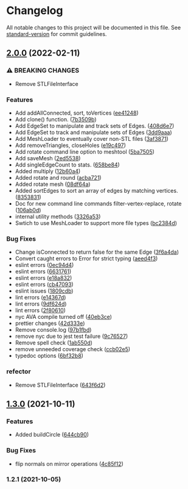 # Changelog

All notable changes to this project will be documented in this file. See [standard-version](https://github.com/conventional-changelog/standard-version) for commit guidelines.

## [2.0.0](https://github.com/tinkerology/mesh-process/compare/v1.3.0...v2.0.0) (2022-02-11)


### ⚠ BREAKING CHANGES

* Remove STLFileInterface

### Features

* Add addAllConnected, sort, toVertices ([ee41248](https://github.com/tinkerology/mesh-process/commit/ee41248794da1d34a50905b94173dae9d2e3c699))
* Add clone() function. ([7b3509b](https://github.com/tinkerology/mesh-process/commit/7b3509ba2f474cf0780a88f5ae4634bc826d65e2))
* Add EdgeSet to manipulate and track sets of Edges. ([408d6e7](https://github.com/tinkerology/mesh-process/commit/408d6e70b8431567eeb21e2566872ff0ddfcd458))
* Add EdgeSet to track and manipulate sets of Edges ([3dd9aaa](https://github.com/tinkerology/mesh-process/commit/3dd9aaa0b11bcc657397fd554bf138a5a09c3743))
* Add MeshLoader to eventually cover non-STL files ([3af3871](https://github.com/tinkerology/mesh-process/commit/3af3871a1d57b1ad558e23aa50b56103351429ae))
* Add removeTriangles, closeHoles ([e19c497](https://github.com/tinkerology/mesh-process/commit/e19c49738c8feb433b9a0ee96f63b1875abd8383))
* Add rotate command line option to meshtool ([5ba7505](https://github.com/tinkerology/mesh-process/commit/5ba75057b3435458e47c5b372fd7c23f42598110))
* Add saveMesh ([2ed5538](https://github.com/tinkerology/mesh-process/commit/2ed55384556657a8cebf50b413bc65d9608f7a26))
* Add singleEdgeCount to stats. ([658be84](https://github.com/tinkerology/mesh-process/commit/658be84c6d5102614fb916c1aa87c864d8cec93f))
* Added multiply ([12b60a4](https://github.com/tinkerology/mesh-process/commit/12b60a449583eb856771b920edf455ea972b6bae))
* Added rotate and round ([acba721](https://github.com/tinkerology/mesh-process/commit/acba721879d92663add435192e8a76c6651c5439))
* Added rotate mesh ([08df64a](https://github.com/tinkerology/mesh-process/commit/08df64a3845dacb9216e4d523fc4cef7747a5cc6))
* Added sortEdges to sort an array of edges by matching vertices. ([8353831](https://github.com/tinkerology/mesh-process/commit/8353831784974a53cff80e8b103b5e6f3e7842a7))
* Doc for new command line commands filter-vertex-replace, rotate ([106ab0d](https://github.com/tinkerology/mesh-process/commit/106ab0d69d33647c25818a2f52dcc8705f3d45a0))
* internal utility methods ([3326a53](https://github.com/tinkerology/mesh-process/commit/3326a53e8520538f034b39bc2997e250cce96c4f))
* Swtich to use MeshLoader to support more file types ([bc2384d](https://github.com/tinkerology/mesh-process/commit/bc2384d9c5291a399383fddf1c23212e704d9596))


### Bug Fixes

* Change isConnected to return false for the same Edge ([3f6a4da](https://github.com/tinkerology/mesh-process/commit/3f6a4dad0d4750e973682823a8231fcf3d1f8872))
* Convert caught errors to Error for strict typing ([aeed4f3](https://github.com/tinkerology/mesh-process/commit/aeed4f3fb8079e8b4b7bb55cfe527cc38cdafcd8))
* eslint errors ([0ec94d4](https://github.com/tinkerology/mesh-process/commit/0ec94d45f1d14289368cdc5629ebeb12007a6115))
* eslint errors ([6631761](https://github.com/tinkerology/mesh-process/commit/66317619ea87ca3924309089d2ff0d67cbc1595b))
* eslint errors ([e18a832](https://github.com/tinkerology/mesh-process/commit/e18a832be8ccad36ee3f84a4df88a406a196de3c))
* eslint errors ([cb47093](https://github.com/tinkerology/mesh-process/commit/cb47093504975e5150eee39287b969a896a4de4a))
* eslint issues ([1809cdb](https://github.com/tinkerology/mesh-process/commit/1809cdb93173ae74d6055a25e20f678b3f452e8e))
* lint errors ([e14367d](https://github.com/tinkerology/mesh-process/commit/e14367ddc000bad97ca847640c10bcde9d51c620))
* lint errors ([9df624d](https://github.com/tinkerology/mesh-process/commit/9df624d683e62f39f60a3b22dfcafb00f4cbfcd0))
* lint errors ([2f80610](https://github.com/tinkerology/mesh-process/commit/2f80610b3d780b001444c729abffda9e6138d7c9))
* nyc AVA compile turned off ([40eb3ce](https://github.com/tinkerology/mesh-process/commit/40eb3ce07b0fac8cd55632d47dff4d4c99c56b7f))
* prettier changes ([42d333e](https://github.com/tinkerology/mesh-process/commit/42d333e73132a0509886c6a57caf709001f82332))
* Remove console.log ([97b1fbd](https://github.com/tinkerology/mesh-process/commit/97b1fbdc826f83ba3c48434911c400c728addbae))
* remove nyc due to jest test failure ([9c76527](https://github.com/tinkerology/mesh-process/commit/9c765274e6237c103b67d829998b91ad739bcd4d))
* Remove spell check ([1ab550d](https://github.com/tinkerology/mesh-process/commit/1ab550dd7ad7ecd969c46bd5b0fcbb83770f1c4e))
* remove unneeded coverage check ([ccb02e5](https://github.com/tinkerology/mesh-process/commit/ccb02e5b3f3d024f698d31cc21962cb2ce4ea6bc))
* typedoc options ([6bf32b8](https://github.com/tinkerology/mesh-process/commit/6bf32b84653a686d41e8172a4beae842cae1c081))


### refector

* Remove STLFileInterface ([643f6d2](https://github.com/tinkerology/mesh-process/commit/643f6d2c0eb6654302dfdecbe2d31e8ed1818878))

## [1.3.0](https://github.com/tinkerology/mesh-process/compare/v1.2.1...v1.3.0) (2021-10-11)


### Features

* Added buildCircle ([644cb90](https://github.com/tinkerology/mesh-process/commit/644cb901c09b51ca58a37e787b195cd136a6b36c))


### Bug Fixes

* flip normals on mirror operations ([4c85f12](https://github.com/tinkerology/mesh-process/commit/4c85f126209cb8515547e074803686ba0d745fe9))

### 1.2.1 (2021-10-05)
